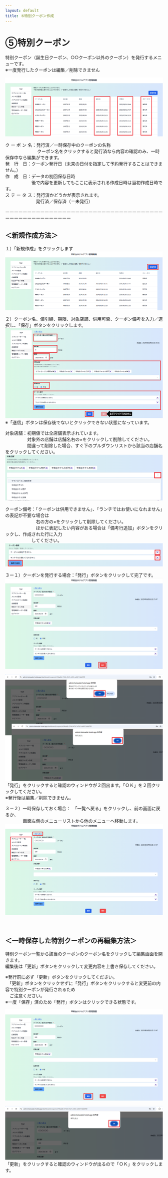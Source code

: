 ```yaml
---
layout: default
title: ⑤特別クーポン作成
---
```


# ⑤特別クーポン
特別クーポン（誕生日クーポン、○○クーポン以外のクーポン）を発行するメニューです。<br>
※一度発行したクーポンは編集／削除できません<br>

![特別クーポン.png](./coupon/特別クーポン.png)

ク ー ポ ン 名：発行済／一時保存中のクーポンの名称<br>　
　　　　　　クーポン名をクリックすると発行済なら内容の確認のみ、一時保存中なら編集ができます。<br>
発　行　日：クーポン発行日（未来の日付を指定して予約発行することはできません。）<br>
作　成　日：データの初回保存日時<br>
　　　　　　後で内容を更新してもここに表示される作成日時は当初作成日時です。<br>
ス テ ー タ ス：発行済かどうかが表示されます。<br>
　　　　　　　発行済／保存済（＝未発行）<br>

ーーーーーーーーーーーーーーーーーーーーーーーーーーーーーーーーーーーーーーーーーーーーーーーーーーー<br>

## ＜新規作成方法＞<br>

１）「新規作成」をクリックします<br>
![特別クーポンー新規作成①.png](./coupon/特別クーポンー新規作成①.png)

２）クーポン名、値引額、期限、対象店舗、併用可否、クーポン備考を入力／選択し、「保存」ボタンをクリックします。
![特別クーポンー新規作成②.png](./coupon/特別クーポンー新規作成②.png)
※「送信」ボタンは保存後でないとクリックできない状態になっています。<br>

対象店舗：初期値では全店舗表示されています。<br>
　　　　　対象外の店舗は店舗名右の×をクリックして削除してください。<br>
　　　　　間違って削除した場合、すぐ下のプルダウンリストから該当の店舗名をクリックしてください。<br>
![特別クーポンー新規作成（対象店舗）.png](./coupon/特別クーポンー新規作成（対象店舗）.png)

クーポン備考：「クーポンは併用できません」、「ランチではお使いになれません」の表記が不要な場合は<br>
　　　　　　　右の方の×をクリックして削除してください。<br>
　　　　　　　ほかに表記したい内容がある場合は「備考行追加」ボタンをクリックし、作成された行に入力<br>
　　　　　　してください。
![特別クーポンー新規作成（備考）.png](./coupon/特別クーポンー新規作成（備考）.png)<br>

３ー１）クーポンを発行する場合：「発行」ボタンをクリックして完了です。<br>
![特別クーポンー新規作成（発行）.png](./coupon/特別クーポンー新規作成（発行）.png)

![特別クーポンー新規作成（発行）②.png](./coupon/特別クーポンー新規作成（発行）②.png)
「発行」をクリックすると確認のウィンドウが２回出ます。「ＯＫ」を２回クリックしてください。<br>
※発行後は編集／削除できません。

３－２）一時保存しておく場合：　「一覧へ戻る」をクリックし、前の画面に戻るか、<br>
  　　　　画面左側のメニューリストから他のメニューへ移動します。<br>
![特別クーポンー新規作成（一時保存）.png](./coupon/特別クーポンー新規作成（一時保存）.png)
<br>
<br>
<br>
## ＜一時保存した特別クーポンの再編集方法＞<br>

特別クーポン一覧から該当のクーポンのクーポン名をクリックして編集画面を開きます。 <br>
編集後は「更新」ボタンをクリックして変更内容を上書き保存してください。<br>

※発行前に必ず「更新」ボタンをクリックしてください。<br> 
　「更新」ボタンをクリックせずに「発行」ボタンをクリックすると変更前の内容で特別クーポンが発行されるため<br>
　ご注意ください。<br>
※一度「保存」済のため「発行」ボタンはクリックできる状態です。<br>

![特別クーポンー再編集.png](./coupon/特別クーポンー再編集.png)

![特別クーポンー再編集②.png](./coupon/特別クーポンー再編集②.png)
「更新」をクリックすると確認のウィンドウが出るので「ＯＫ」をクリックします。